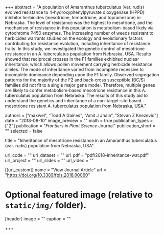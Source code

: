 +++
abstract = "A population of Amaranthus tuberculatus (var. rudis) evolved resistance to 4-hydroxyphenylpyruvate dioxygenase (HPPD) inhibitor herbicides (mesotrione, tembotrione, and topramezone) in Nebraska. The level of resistance was the highest to mesotrione, and the mechanism of resistance in this population is metabolism-based likely via cytochrome P450 enzymes. The increasing number of weeds resistant to herbicides warrants studies on the ecology and evolutionary factors contributing for resistance evolution, including inheritance of resistance traits. In this study, we investigated the genetic control of mesotrione resistance in an A. tuberculatus population from Nebraska, USA. Results showed that reciprocal crosses in the F1 families exhibited nuclear inheritance, which allows pollen movement carrying herbicide resistance alleles. The mode of inheritance varied from incomplete recessive to incomplete dominance depending upon the F1 family. Observed segregation patterns for the majority of the F2 and back-cross susceptible (BC/S) families did not fit to a single major gene model. Therefore, multiple genes are likely to confer metabolism-based mesotrione resistance in this A. tuberculatus population from Nebraska. The results of this study aid to understand the genetics and inheritance of a non-target-site based mesotrione resistant A. tuberculatus population from Nebraska, USA."

authors = ["maxwel", "Todd A Gaines", "Amit J Jhala", "Stevan Z Knezevic"]
date = "2018-08-10"
image_preview = ""
math = true
publication_types = ["2"]
publication = "*Frontiers in Plant Science* Journal"
publication_short = ""
selected = false

title = "Inheritance of mesotrione resistance in an Amaranthus tuberculatus (var. rudis) population from Nebraska, USA"

url_code = ""
url_dataset = ""
url_pdf = "pdf/2018-inheritance-wat.pdf"
url_project = ""
url_slides = ""
url_video = ""

[[url_custom]]
name = "View Journal Article"
url = "https://doi.org/10.3389/fpls.2018.00060"

# Optional featured image (relative to `static/img/` folder).
[header]
image = ""
caption = ""

+++
